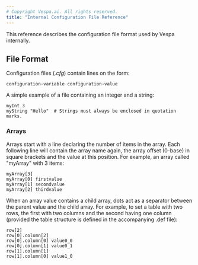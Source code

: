 ```yaml
---
# Copyright Vespa.ai. All rights reserved.
title: "Internal Configuration File Reference"
---
```


This reference describes the configuration file format used by Vespa internally.

## File Format

Configuration files (*.cfg*) contain lines on the form:

```
configuration-variable configuration-value
```

A simple example of a file containing an integer and a string:

```
myInt 3
myString "Hello"  # Strings must always be enclosed in quotation marks.
```

### Arrays

Arrays start with a line declaring the number of items in the array.
Each following line will contain the array name again,
the array offset (0-base) in square brackets and the value at this position.
For example, an array called "myArray" with 3 items:

```
myArray[3]
myArray[0] firstvalue
myArray[1] secondvalue
myArray[2] thirdvalue
```

When an array value contains a child array,
dots act as a separator between the parent value and the child array.
For example, to set a table with two rows,
the first with two columns and the second having one column
(provided the table structure is defined in the accompanying .def file):

```
row[2]
row[0].column[2]
row[0].column[0] value0_0
row[0].column[1] value0_1
row[1].column[1]
row[1].column[0] value1_0
```
